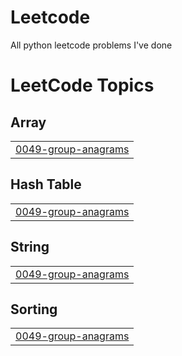 # Leetcode
All python leetcode problems I've done

<!---LeetCode Topics Start-->
# LeetCode Topics
## Array
|  |
| ------- |
| [0049-group-anagrams](https://github.com/mihircoding/Leetcode/tree/master/0049-group-anagrams) |
## Hash Table
|  |
| ------- |
| [0049-group-anagrams](https://github.com/mihircoding/Leetcode/tree/master/0049-group-anagrams) |
## String
|  |
| ------- |
| [0049-group-anagrams](https://github.com/mihircoding/Leetcode/tree/master/0049-group-anagrams) |
## Sorting
|  |
| ------- |
| [0049-group-anagrams](https://github.com/mihircoding/Leetcode/tree/master/0049-group-anagrams) |
<!---LeetCode Topics End-->